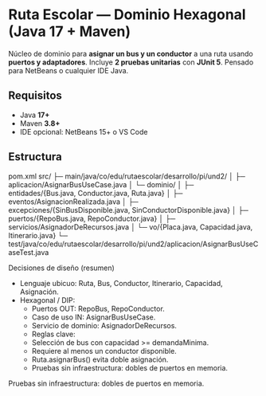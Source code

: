 # Ruta Escolar — Dominio Hexagonal (Java 17 + Maven)

Núcleo de dominio para **asignar un bus y un conductor** a una ruta usando **puertos y adaptadores**. Incluye **2 pruebas unitarias** con **JUnit 5**. Pensado para NetBeans o cualquier IDE Java.


## Requisitos
- Java **17+**
- Maven **3.8+**
- IDE opcional: NetBeans 15+ o VS Code

## Estructura
pom.xml
src/
├─ main/java/co/edu/rutaescolar/desarrollo/pi/und2/
│ ├─ aplicacion/AsignarBusUseCase.java
│ └─ dominio/
│ ├─ entidades/{Bus.java, Conductor.java, Ruta.java}
│ ├─ eventos/AsignacionRealizada.java
│ ├─ excepciones/{SinBusDisponible.java, SinConductorDisponible.java}
│ ├─ puertos/{RepoBus.java, RepoConductor.java}
│ ├─ servicios/AsignadorDeRecursos.java
│ └─ vo/{Placa.java, Capacidad.java, Itinerario.java}
└─ test/java/co/edu/rutaescolar/desarrollo/pi/und2/aplicacion/AsignarBusUseCaseTest.java

Decisiones de diseño (resumen)

- Lenguaje ubicuo: Ruta, Bus, Conductor, Itinerario, Capacidad, Asignación.
- Hexagonal / DIP:
  * Puertos OUT: RepoBus, RepoConductor.
  * Caso de uso IN: AsignarBusUseCase.
  * Servicio de dominio: AsignadorDeRecursos.
  - Reglas clave:
  * Selección de bus con capacidad >= demandaMinima.
  * Requiere al menos un conductor disponible.
  * Ruta.asignarBus() evita doble asignación.
  - Pruebas sin infraestructura: dobles de puertos en memoria.

Pruebas sin infraestructura: dobles de puertos en memoria.
